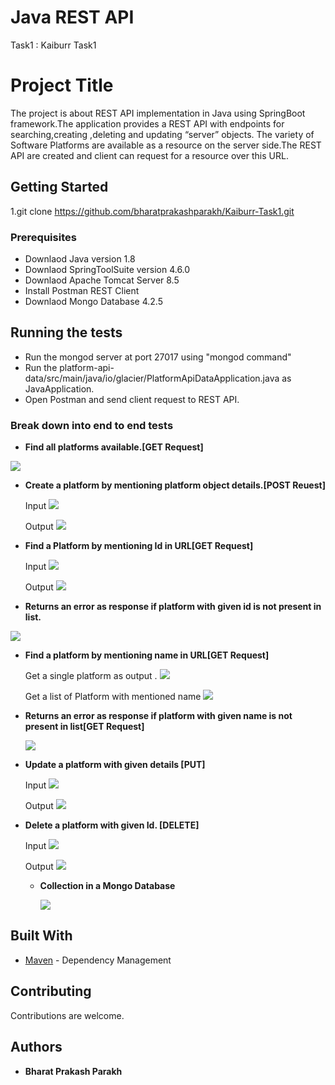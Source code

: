 # Java REST API
Task1 : Kaiburr Task1

# Project Title

The project is about REST API implementation in Java using SpringBoot framework.The application provides a REST API with endpoints for searching,creating ,deleting and updating “server” objects. The variety of Software Platforms are available as a resource on the server side.The REST API are created and client can request for a resource over this URL. 

## Getting Started

1.git clone https://github.com/bharatprakashparakh/Kaiburr-Task1.git

### Prerequisites

* Downlaod Java version 1.8
* Downlaod SpringToolSuite version 4.6.0
* Downlaod Apache Tomcat Server 8.5 
* Install Postman REST Client
* Downlaod Mongo Database 4.2.5


## Running the tests

* Run the mongod server at port 27017 using "mongod command"
* Run the platform-api-data/src/main/java/io/glacier/PlatformApiDataApplication.java as JavaApplication.
* Open Postman and send client request to REST API.

### Break down into end to end tests

* **Find all platforms available.[GET Request]**

![](https://github.com/bharatprakashparakh/Kaiburr-Task1/blob/master/Images/Kaiburr%20Tasks/GET%20ALL%20ip.PNG)

* **Create a platform by mentioning platform object details.[POST Reuest]**

  Input
  ![](https://github.com/bharatprakashparakh/Kaiburr-Task1/blob/master/Images/Kaiburr%20Tasks/POST%20ip.PNG)

  Output
  ![](https://github.com/bharatprakashparakh/Kaiburr-Task1/blob/master/Images/Kaiburr%20Tasks/POST%20op.PNG)

* **Find a Platform by mentioning Id in URL[GET Request]**

  Input
  ![](https://github.com/bharatprakashparakh/Kaiburr-Task1/blob/master/Images/Kaiburr%20Tasks/GET%20by%20id%20ip.PNG)
 
  Output
  ![](https://github.com/bharatprakashparakh/Kaiburr-Task1/blob/master/Images/Kaiburr%20Tasks/GET%20by%20id%20op.PNG)
  
 * **Returns an error as response if platform with given id is not present in list.**
 
  ![](https://github.com/bharatprakashparakh/Kaiburr-Task1/blob/master/Images/Kaiburr%20Tasks/Get%20by%20id%20error.PNG)
  
* **Find a platform by mentioning name in URL[GET Request]**

   Get a single platform as output . 
  ![](https://github.com/bharatprakashparakh/Kaiburr-Task1/blob/master/Images/Kaiburr%20Tasks/GET%20by%20%20name.PNG)
  
  Get a list of Platform with mentioned name
  ![](https://github.com/bharatprakashparakh/Kaiburr-Task1/blob/master/Images/Kaiburr%20Tasks/GET%20by%20%20name%20list.PNG)

* **Returns an error as response if platform with given name is not present in list[GET Request]**

  ![](https://github.com/bharatprakashparakh/Kaiburr-Task1/blob/master/Images/Kaiburr%20Tasks/GET%20by%20%20name%20error.PNG)
 
* **Update a platform with given details [PUT]**
  
  Input
  ![](https://github.com/bharatprakashparakh/Kaiburr-Task1/blob/master/Images/Kaiburr%20Tasks/update.PNG)
  
  Output
  ![](https://github.com/bharatprakashparakh/Kaiburr-Task1/blob/master/Images/Kaiburr%20Tasks/after%20update.PNG)
  
* **Delete a platform with given Id. [DELETE]**
  
  Input
  ![](https://github.com/bharatprakashparakh/Kaiburr-Task1/blob/master/Images/Kaiburr%20Tasks/delete.PNG)
  
  Output
  ![](https://github.com/bharatprakashparakh/Kaiburr-Task1/blob/master/Images/Kaiburr%20Tasks/after%20delete.PNG)
  
  * **Collection in a Mongo Database**
   
     ![](https://github.com/bharatprakashparakh/Kaiburr-Task1/blob/master/Images/Kaiburr%20Tasks/mongod.PNG)
  

## Built With

* [Maven](https://maven.apache.org/) - Dependency Management


## Contributing

Contributions are welcome.

 ## Authors

* **Bharat Prakash Parakh** 



